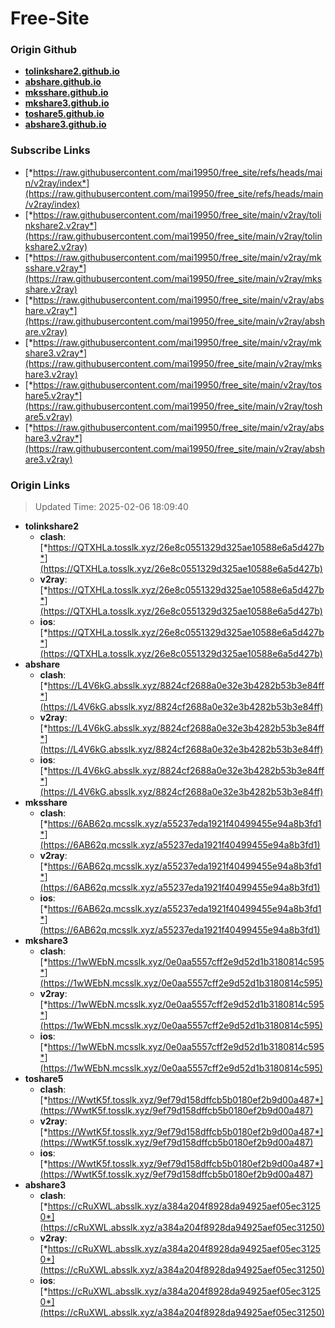 # Free-Site

### Origin Github

- [**tolinkshare2.github.io**](https://github.com/tolinkshare2/tolinkshare2.github.io)
- [**abshare.github.io**](https://github.com/abshare/abshare.github.io)
- [**mksshare.github.io**](https://github.com/mksshare/mksshare.github.io)
- [**mkshare3.github.io**](https://github.com/mkshare3/mkshare3.github.io)
- [**toshare5.github.io**](https://github.com/toshare5/toshare5.github.io)
- [**abshare3.github.io**](https://github.com/abshare3/abshare3.github.io)

### Subscribe Links

- [*https://raw.githubusercontent.com/mai19950/free_site/refs/heads/main/v2ray/index*](https://raw.githubusercontent.com/mai19950/free_site/refs/heads/main/v2ray/index)
- [*https://raw.githubusercontent.com/mai19950/free_site/main/v2ray/tolinkshare2.v2ray*](https://raw.githubusercontent.com/mai19950/free_site/main/v2ray/tolinkshare2.v2ray)
- [*https://raw.githubusercontent.com/mai19950/free_site/main/v2ray/mksshare.v2ray*](https://raw.githubusercontent.com/mai19950/free_site/main/v2ray/mksshare.v2ray)
- [*https://raw.githubusercontent.com/mai19950/free_site/main/v2ray/abshare.v2ray*](https://raw.githubusercontent.com/mai19950/free_site/main/v2ray/abshare.v2ray)
- [*https://raw.githubusercontent.com/mai19950/free_site/main/v2ray/mkshare3.v2ray*](https://raw.githubusercontent.com/mai19950/free_site/main/v2ray/mkshare3.v2ray)
- [*https://raw.githubusercontent.com/mai19950/free_site/main/v2ray/toshare5.v2ray*](https://raw.githubusercontent.com/mai19950/free_site/main/v2ray/toshare5.v2ray)
- [*https://raw.githubusercontent.com/mai19950/free_site/main/v2ray/abshare3.v2ray*](https://raw.githubusercontent.com/mai19950/free_site/main/v2ray/abshare3.v2ray)

### Origin Links

> Updated Time: 2025-02-06 18:09:40

- **tolinkshare2**
  - **clash**: [*https://QTXHLa.tosslk.xyz/26e8c0551329d325ae10588e6a5d427b*](https://QTXHLa.tosslk.xyz/26e8c0551329d325ae10588e6a5d427b)
  - **v2ray**: [*https://QTXHLa.tosslk.xyz/26e8c0551329d325ae10588e6a5d427b*](https://QTXHLa.tosslk.xyz/26e8c0551329d325ae10588e6a5d427b)
  - **ios**: [*https://QTXHLa.tosslk.xyz/26e8c0551329d325ae10588e6a5d427b*](https://QTXHLa.tosslk.xyz/26e8c0551329d325ae10588e6a5d427b)
- **abshare**
  - **clash**: [*https://L4V6kG.absslk.xyz/8824cf2688a0e32e3b4282b53b3e84ff*](https://L4V6kG.absslk.xyz/8824cf2688a0e32e3b4282b53b3e84ff)
  - **v2ray**: [*https://L4V6kG.absslk.xyz/8824cf2688a0e32e3b4282b53b3e84ff*](https://L4V6kG.absslk.xyz/8824cf2688a0e32e3b4282b53b3e84ff)
  - **ios**: [*https://L4V6kG.absslk.xyz/8824cf2688a0e32e3b4282b53b3e84ff*](https://L4V6kG.absslk.xyz/8824cf2688a0e32e3b4282b53b3e84ff)
- **mksshare**
  - **clash**: [*https://6AB62q.mcsslk.xyz/a55237eda1921f40499455e94a8b3fd1*](https://6AB62q.mcsslk.xyz/a55237eda1921f40499455e94a8b3fd1)
  - **v2ray**: [*https://6AB62q.mcsslk.xyz/a55237eda1921f40499455e94a8b3fd1*](https://6AB62q.mcsslk.xyz/a55237eda1921f40499455e94a8b3fd1)
  - **ios**: [*https://6AB62q.mcsslk.xyz/a55237eda1921f40499455e94a8b3fd1*](https://6AB62q.mcsslk.xyz/a55237eda1921f40499455e94a8b3fd1)
- **mkshare3**
  - **clash**: [*https://1wWEbN.mcsslk.xyz/0e0aa5557cff2e9d52d1b3180814c595*](https://1wWEbN.mcsslk.xyz/0e0aa5557cff2e9d52d1b3180814c595)
  - **v2ray**: [*https://1wWEbN.mcsslk.xyz/0e0aa5557cff2e9d52d1b3180814c595*](https://1wWEbN.mcsslk.xyz/0e0aa5557cff2e9d52d1b3180814c595)
  - **ios**: [*https://1wWEbN.mcsslk.xyz/0e0aa5557cff2e9d52d1b3180814c595*](https://1wWEbN.mcsslk.xyz/0e0aa5557cff2e9d52d1b3180814c595)
- **toshare5**
  - **clash**: [*https://WwtK5f.tosslk.xyz/9ef79d158dffcb5b0180ef2b9d00a487*](https://WwtK5f.tosslk.xyz/9ef79d158dffcb5b0180ef2b9d00a487)
  - **v2ray**: [*https://WwtK5f.tosslk.xyz/9ef79d158dffcb5b0180ef2b9d00a487*](https://WwtK5f.tosslk.xyz/9ef79d158dffcb5b0180ef2b9d00a487)
  - **ios**: [*https://WwtK5f.tosslk.xyz/9ef79d158dffcb5b0180ef2b9d00a487*](https://WwtK5f.tosslk.xyz/9ef79d158dffcb5b0180ef2b9d00a487)
- **abshare3**
  - **clash**: [*https://cRuXWL.absslk.xyz/a384a204f8928da94925aef05ec31250*](https://cRuXWL.absslk.xyz/a384a204f8928da94925aef05ec31250)
  - **v2ray**: [*https://cRuXWL.absslk.xyz/a384a204f8928da94925aef05ec31250*](https://cRuXWL.absslk.xyz/a384a204f8928da94925aef05ec31250)
  - **ios**: [*https://cRuXWL.absslk.xyz/a384a204f8928da94925aef05ec31250*](https://cRuXWL.absslk.xyz/a384a204f8928da94925aef05ec31250)
